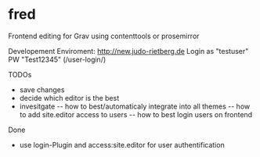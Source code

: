 # fred
Frontend editing for Grav using contenttools or prosemirror

Developement Enviroment: http://new.judo-rietberg.de
Login as "testuser" PW "Test12345" (/user-login/)

TODOs
- save changes
- decide which editor is the best
- invesitgate
-- how to best/automaticaly integrate into all themes
-- how to add site.editor access to users
-- how to best login users on frontend

Done
- use login-Plugin and access:site.editor for user authentification
